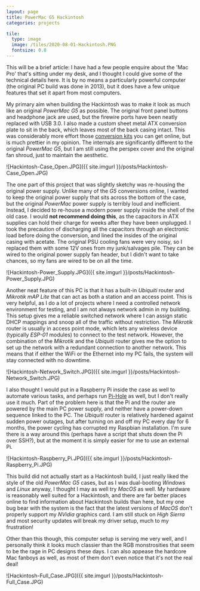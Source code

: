 ```yaml
---
layout: page
title: PowerMac G5 Hackintosh
categories: projects

tile:
  type: image
  image: /tiles/2020-08-01-Hackintosh.PNG
  fontsize: 0.8
---
```


This will be a brief article: I have had a few people enquire about the 'Mac Pro' that's sitting under my desk, and I thought I could give some of the technical details here. It is by no means a particularly powerful computer (the original PC build was done in 2013), but it does have a few unique features that set it apart from most computers.

My primary aim when building the Hackintosh was to make it look as much like an original *PowerMac G5* as possible. The original front panel buttons and headphone jack are used, but the firewire ports have been neatly replaced with USB 3.0. I also made a custom sheet metal ATX conversion plate to sit in the back, which leaves most of the back casing intact. This was considerably more effort those [conversion kits](https://www.thelaserhive.com/product/g5-atx-kit-psu-holder/) you can get online, but is much prettier in my opinion. The internals are significantly different to the original *PowerMac G5*, but I am still using the perspex cover and the original fan shroud, just to maintain the aesthetic. 

![Hackintosh-Case_Open.JPG]({{ site.imgurl }}/posts/Hackintosh-Case_Open.JPG)

The one part of this project that was slightly sketchy was re-housing the original power supply. Unlike many of the *G5* conversions online, I wanted to keep the original power supply that sits across the bottom of the case, but the original *PowerMac* power supply is terribly loud and inefficient. Instead, I decided to re-house a modern power supply inside the shell of the old case. I would **not recommend doing this**, as the capacitors in ATX supplies can hold their charge for weeks after they have been unplugged. I took the precaution of discharging all the capacitors through an electronic load before doing the conversion, and lined the insides of the original casing with acetate. The original PSU cooling fans were very noisy, so I replaced them with some 12V ones from my junk/salvages pile. They can be wired to the original power supply fan header, but I didn't want to take chances, so my fans are wired to be on all the time.

![Hackintosh-Power_Supply.JPG]({{ site.imgurl }}/posts/Hackintosh-Power_Supply.JPG)

Another neat feature of this PC is that it has a built-in *Ubiquiti* router and *Mikrotik mAP Lite* that can act as both a station and an access point. This is very helpful, as I do a lot of projects where I need a controlled network environment for testing, and I am not always network admin in my building. This setup gives me a reliable switched network where I can assign static DHCP mappings and snoop all of the traffic without restriction. The *Mikrotik* router is usually in access point mode, which lets any wireless device (typically *ESP-01* modules) to connect to the test network. However, the combination of the *Mikrotik* and the *Ubiquiti* router gives me the option to set up the network with a redundant connection to another network. This means that if either the WiFi or the Ethernet into my PC fails, the system will stay connected with no downtime.

![Hackintosh-Network_Switch.JPG]({{ site.imgurl }}/posts/Hackintosh-Network_Switch.JPG)

I also thought I would put in a Raspberry Pi inside the case as well to automate various tasks, and perhaps run [Pi-Hole](https://pi-hole.net/) as well, but I don't really use it much. Part of the problem here is that the Pi and the router are powered by the main PC power supply, and neither have a power-down sequence linked to the PC. The *Ubiquiti* router is relatively hardened against sudden power outages, but after turning on and off my PC every day for 6 months, the power cycling has corrupted my Raspbian installation. I'm sure there is a way around this (perhaps have a script that shuts down the Pi over SSH?), but at the moment it is simply easier for me to use an external Pi.

![Hackintosh-Raspberry_Pi.JPG]({{ site.imgurl }}/posts/Hackintosh-Raspberry_Pi.JPG)

This build did not actually start as a Hackintosh build, I just really liked the style of the old *PowerMac G5* cases, but as I was dual-booting *Windows* and *Linux* anyway, I thought I may as well try *MacOS* as well. My hardware is reasonably well suited for a Hackintosh, and there are far better places online to find information about Hackintosh builds than here, but my one bug bear with the system is the fact that the latest versions of *MacOS* don't properly support my *NVidia* graphics card. I am still stuck on *High Sierra* and most security updates will break my driver setup, much to my frustration!

Other than this though, this computer setup is serving me very well, and I personally think it looks much classier than the RGB monstrosities that seem to be the rage in PC designs these days. I can also appease the hardcore Mac fanboys as well, as most of them don't even notice that it's not the real deal!

![Hackintosh-Full_Case.JPG]({{ site.imgurl }}/posts/Hackintosh-Full_Case.JPG)
